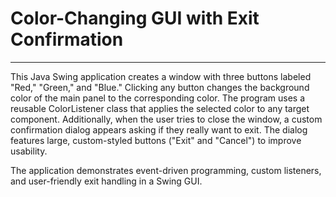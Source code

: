 # Color-Changing GUI with Exit Confirmation

---

This Java Swing application creates a window with three buttons labeled "Red," "Green," and "Blue."
Clicking any button changes the background color of the main panel to the corresponding color. 
The program uses a reusable ColorListener class that applies the selected color to any target component.
Additionally, when the user tries to close the window, a custom confirmation dialog appears asking if they really want to exit.
The dialog features large, custom-styled buttons ("Exit" and "Cancel") to improve usability.

The application demonstrates event-driven programming, custom listeners, and user-friendly exit handling in a Swing GUI.